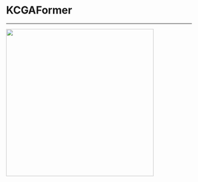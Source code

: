 # KCGAFormer
***
<img src="https://github.com/w25976/KCGAFormer/Visualization/CAM1.png" width="400"/>
